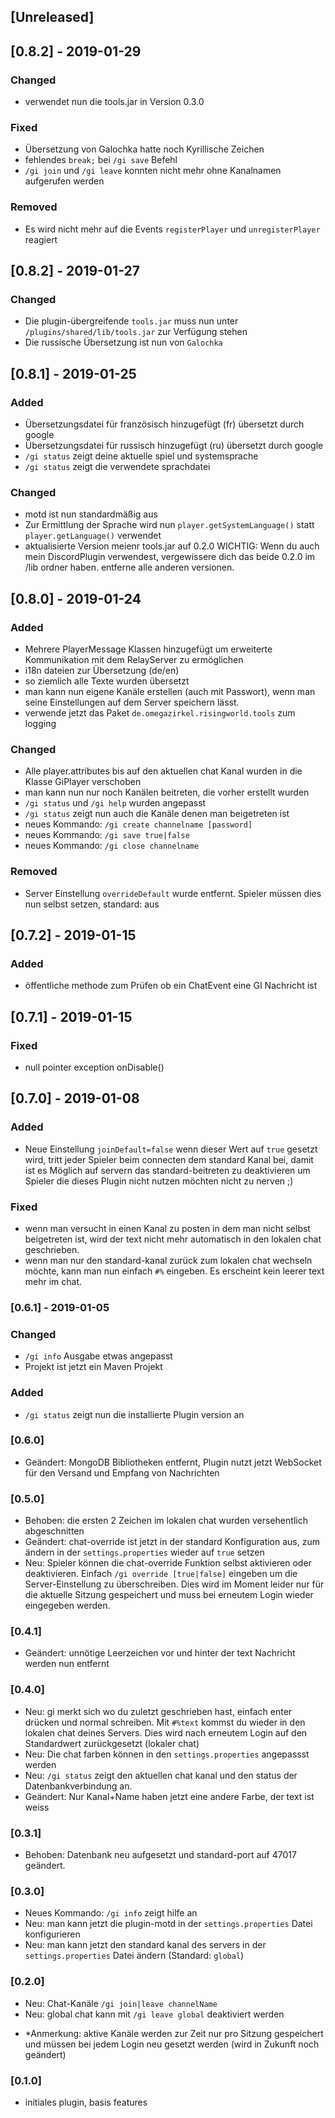 ## [Unreleased]


## [0.8.2] - 2019-01-29
### Changed
- verwendet nun die tools.jar in Version 0.3.0

### Fixed
- Übersetzung von Galochka hatte noch Kyrillische Zeichen
- fehlendes `break;` bei `/gi save` Befehl
- `/gi join` und `/gi leave` konnten nicht mehr ohne Kanalnamen aufgerufen werden

### Removed
- Es wird nicht mehr auf die Events `registerPlayer` und `unregisterPlayer` reagiert

## [0.8.2] - 2019-01-27
### Changed
- Die plugin-übergreifende `tools.jar` muss nun unter `/plugins/shared/lib/tools.jar` zur Verfügung stehen
- Die russische Übersetzung ist nun von `Galochka`

## [0.8.1] - 2019-01-25
### Added
- Übersetzungsdatei für französisch hinzugefügt (fr) übersetzt durch google
- Übersetzungsdatei für russisch hinzugefügt (ru) übersetzt durch google
- `/gi status` zeigt deine aktuelle spiel und systemsprache
- `/gi status` zeigt die verwendete sprachdatei

### Changed
- motd ist nun standardmäßig aus
- Zur Ermittlung der Sprache wird nun `player.getSystemLanguage()` statt `player.getLanguage()` verwendet
- aktualisierte Version meienr tools.jar auf 0.2.0 WICHTIG: Wenn du auch mein DiscordPlugin verwendest, vergewissere dich das beide 0.2.0 im /lib ordner haben. entferne alle anderen versionen.

## [0.8.0] - 2019-01-24
### Added
- Mehrere PlayerMessage Klassen hinzugefügt um erweiterte Kommunikation mit dem RelayServer zu ermöglichen
- i18n dateien zur Übersetzung (de/en)
- so ziemlich alle Texte wurden übersetzt
- man kann nun eigene Kanäle erstellen (auch mit Passwort), wenn man seine Einstellungen auf dem Server speichern lässt.
- verwende jetzt das Paket `de.omegazirkel.risingworld.tools` zum logging

### Changed
- Alle player.attributes bis auf den aktuellen chat Kanal wurden in die Klasse GiPlayer verschoben
- man kann nun nur noch Kanälen beitreten, die vorher erstellt wurden
- `/gi status` und `/gi help` wurden angepasst
- `/gi status` zeigt nun auch die Kanäle denen man beigetreten ist
- neues Kommando: `/gi create channelname [password]`
- neues Kommando: `/gi save true|false`
- neues Kommando: `/gi close channelname`

### Removed
- Server Einstellung `overrideDefault` wurde entfernt. Spieler müssen dies nun selbst setzen, standard: aus

## [0.7.2] - 2019-01-15
### Added
- öffentliche methode zum Prüfen ob ein ChatEvent eine GI Nachricht ist

## [0.7.1] - 2019-01-15
### Fixed
- null pointer exception onDisable()

## [0.7.0] - 2019-01-08
### Added
- Neue Einstellung `joinDefault=false` wenn dieser Wert auf `true` gesetzt wird, tritt jeder Spieler beim connecten dem standard Kanal bei, damit ist es Möglich auf servern das standard-beitreten zu deaktivieren um Spieler die dieses Plugin nicht nutzen möchten nicht zu nerven ;)
### Fixed
- wenn man versucht in einen Kanal zu posten in dem man nicht selbst beigetreten ist, wird der text nicht mehr automatisch in den lokalen chat geschrieben.
- wenn man nur den standard-kanal zurück zum lokalen chat wechseln möchte, kann man nun einfach `#%` eingeben. Es erscheint kein leerer text mehr im chat.

### [0.6.1] - 2019-01-05
### Changed
- `/gi info` Ausgabe etwas angepasst
- Projekt ist jetzt ein Maven Projekt

### Added
- `/gi status` zeigt nun die installierte Plugin version an

### [0.6.0]
- Geändert: MongoDB Bibliotheken entfernt, Plugin nutzt jetzt WebSocket für den Versand und Empfang von Nachrichten

### [0.5.0]
- Behoben: die ersten 2 Zeichen im lokalen chat wurden versehentlich abgeschnitten
- Geändert: chat-override ist jetzt in der standard Konfiguration aus, zum ändern in der `settings.properties` wieder auf `true` setzen
- Neu: Spieler können die chat-override Funktion selbst aktivieren oder deaktivieren. Einfach `/gi override [true|false]` eingeben um die Server-Einstellung zu überschreiben. Dies wird im Moment leider nur für die aktuelle Sitzung gespeichert und muss bei erneutem Login wieder eingegeben werden.

### [0.4.1]
- Geändert: unnötige Leerzeichen vor und hinter der text Nachricht werden nun entfernt

### [0.4.0]
- Neu: gi merkt sich wo du zuletzt geschrieben hast, einfach enter drücken und normal schreiben. Mit `#%text` kommst du wieder in den lokalen chat deines Servers. Dies wird nach erneutem Login auf den Standardwert zurückgesetzt (lokaler chat)
- Neu: Die chat farben können in den `settings.properties` angepassst werden
- Neu: `/gi status` zeigt den aktuellen chat kanal und den status der Datenbankverbindung an.
- Geändert: Nur Kanal+Name haben jetzt eine andere Farbe, der text ist weiss

### [0.3.1]
- Behoben: Datenbank neu aufgesetzt und standard-port auf 47017 geändert.

### [0.3.0]
- Neues Kommando: `/gi info` zeigt hilfe an
- Neu: man kann jetzt die plugin-motd in der `settings.properties` Datei konfigurieren
- Neu: man kann jetzt den standard kanal des servers in der `settings.properties` Datei ändern (Standard: `global`)

### [0.2.0]
- Neu: Chat-Kanäle `/gi join|leave channelName`
- Neu: global chat kann mit `/gi leave global` deaktiviert werden

* *Anmerkung: aktive Kanäle werden zur Zeit nur pro Sitzung gespeichert und müssen bei jedem Login neu gesetzt werden (wird in Zukunft noch geändert)

### [0.1.0]
- initiales plugin, basis features